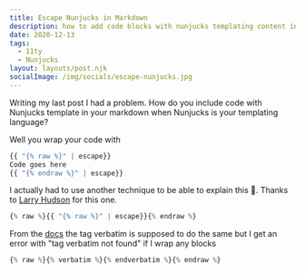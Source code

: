 ```yaml
---
title: Escape Nunjucks in Markdown
description: how to add code blocks with nunjucks templating content in your markdown blog posts
date: 2020-12-13
tags:
  - 11ty
  - Nunjucks
layout: layouts/post.njk
socialImage: /img/socials/escape-nunjucks.jpg
---
```


Writing my last post I had a problem. How do you include code with Nunjucks template in your markdown when Nunjucks is your templating language?

Well you wrap your code with

```javascript
{{ "{% raw %}" | escape}}
Code goes here
{{ "{% endraw %}" | escape}}
```

I actually had to use another technique to be able to explain this 🤯. Thanks to [Larry Hudson](https://www.larryhudson.io/blog/2020/02/escaping-nunjucks-in-eleventy/) for this one.

```javascript
{% raw %}{{ "{% raw %}" | escape}}{% endraw %}
```

From the [docs](https://mozilla.github.io/nunjucks/templating.html#verbatim) the tag verbatim is supposed to do the same but I get an error with "tag verbatim not found" if I wrap any blocks

```javascript
{% raw %}{% verbatim %}{% endverbatim %}{% endraw %}
```
